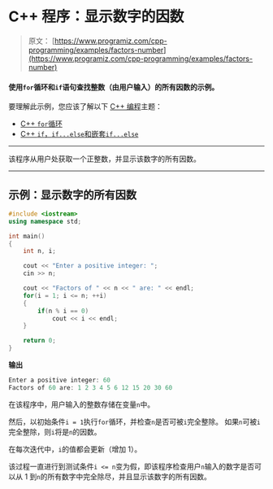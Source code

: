 # C++ 程序：显示数字的因数

> 原文： [https://www.programiz.com/cpp-programming/examples/factors-number](https://www.programiz.com/cpp-programming/examples/factors-number)

#### 使用`for`循环和`if`语句查找整数（由用户输入）的所有因数的示例。

要理解此示例，您应该了解以下 [C++ 编程](/cpp-programming "C++ tutorial")主题：

*   [C++ `for`循环](/cpp-programming/for-loop) 
*   [C++ `if`，`if...else`和嵌套`if...else`](/cpp-programming/if-else)

* * *

该程序从用户处获取一个正整数，并显示该数字的所有因数。

* * *

## 示例：显示数字的所有因数

```cpp
#include <iostream>
using namespace std;

int main()
{
    int n, i;

    cout << "Enter a positive integer: ";
    cin >> n;

    cout << "Factors of " << n << " are: " << endl;  
    for(i = 1; i <= n; ++i)
    {
        if(n % i == 0)
            cout << i << endl;
    }

    return 0;
} 
```

**输出**

```cpp
Enter a positive integer: 60
Factors of 60 are: 1 2 3 4 5 6 12 15 20 30 60

```

在该程序中，用户输入的整数存储在变量`n`中。

然后，以初始条件`i = 1`执行`for`循环，并检查`n`是否可被`i`完全整除。 如果`n`可被`i`完全整除，则`i`将是`n`的因数。

在每次迭代中，`i`的值都会更新（增加 1）。

该过程一直进行到测试条件`i <= n`变为假，即该程序检查用户`n`输入的数字是否可以从 1 到`n`的所有数字中完全除尽，并且显示该数字的所有因数。